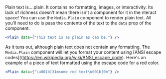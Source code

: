 Plain text is....plain. It contains no formatting, images, or interactivity. Its lack of richness doesn't mean there isn't a component for it in the nteract space! You can use the `Media.Plain` component to render plain text. All you'll need to do is pass the contents of the text to the `data` prop of the component.

```jsx
<Plain data={"This text is as plain as can be."} />
```

As it tuns out, although plain text does not contain any formatting. The `Media.Plain` component will let you format your content using [ANSI escape codes]((https://en.wikipedia.org/wiki/ANSI_escape_code). Here's an example of a piece of text formatted using the escape code for a red color.

```jsx
<Plain data={"\u001b[31msome red text\u001b[0m"} />
```
